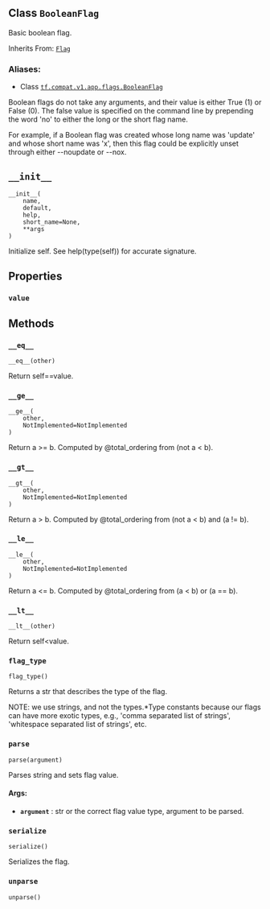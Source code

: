 ## Class `BooleanFlag`

Basic boolean flag.

Inherits From:
[`Flag`](https://tensorflow.google.cn/api_docs/python/tf/compat/v1/flags/Flag)

### Aliases:

  * Class [`tf.compat.v1.app.flags.BooleanFlag`](/api_docs/python/tf/compat/v1/flags/BooleanFlag)

Boolean flags do not take any arguments, and their value is either True (1) or
False (0). The false value is specified on the command line by prepending the
word 'no' to either the long or the short flag name.

For example, if a Boolean flag was created whose long name was 'update' and
whose short name was 'x', then this flag could be explicitly unset through
either --noupdate or --nox.

## `__init__`

    
    
    __init__(
        name,
        default,
        help,
        short_name=None,
        **args
    )
    

Initialize self. See help(type(self)) for accurate signature.

## Properties

### `value`

## Methods

### `__eq__`

    
    
    __eq__(other)
    

Return self==value.

### `__ge__`

    
    
    __ge__(
        other,
        NotImplemented=NotImplemented
    )
    

Return a >= b. Computed by @total_ordering from (not a < b).

### `__gt__`

    
    
    __gt__(
        other,
        NotImplemented=NotImplemented
    )
    

Return a > b. Computed by @total_ordering from (not a < b) and (a != b).

### `__le__`

    
    
    __le__(
        other,
        NotImplemented=NotImplemented
    )
    

Return a <= b. Computed by @total_ordering from (a < b) or (a == b).

### `__lt__`

    
    
    __lt__(other)
    

Return self<value.

### `flag_type`

    
    
    flag_type()
    

Returns a str that describes the type of the flag.

NOTE: we use strings, and not the types.*Type constants because our flags can
have more exotic types, e.g., 'comma separated list of strings', 'whitespace
separated list of strings', etc.

### `parse`

    
    
    parse(argument)
    

Parses string and sets flag value.

#### Args:

  * **`argument`** : str or the correct flag value type, argument to be parsed.

### `serialize`

    
    
    serialize()
    

Serializes the flag.

### `unparse`

    
    
    unparse()
    

